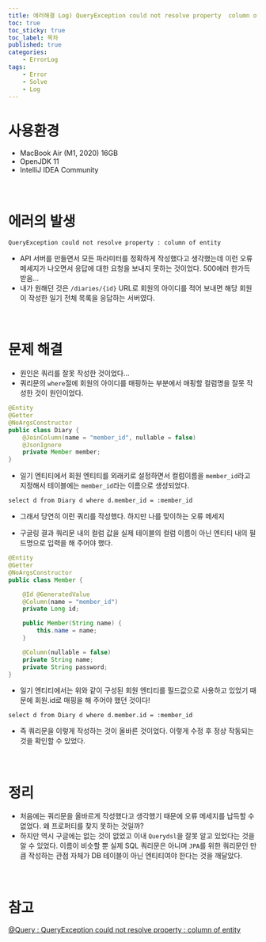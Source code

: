 ```yaml
---
title: 에러해결 Log) QueryException could not resolve property  column of entity
toc: true
toc_sticky: true
toc_label: 목차
published: true
categories:
    - ErrorLog
tags:
    - Error
    - Solve
    - Log
---
```

# 사용환경
* MacBook Air (M1, 2020) 16GB
* OpenJDK 11
* IntelliJ IDEA Community<br><br><br>

# 에러의 발생

```
QueryException could not resolve property : column of entity
```

* API 서버를 만들면서 모든 파라미터를 정확하게 작성했다고 생각했는데 이런 오류 메세지가 나오면서 응답에 대한 요청을 보내지 못하는 것이었다. 500에러 한가득 받음...
* 내가 원해던 것은 `/diaries/{id}` URL로 회원의 아이디를 적어 보내면 해당 회원이 작성한 일기 전체 목록을 응답하는 서버였다.<br><br><br>

# 문제 해결
* 원인은 쿼리를 잘못 작성한 것이었다...
* 쿼리문의 `where`절에 회원의 아이디를 매핑하는 부분에서 매핑할 컬럼명을 잘못 작성한 것이 원인이었다.

```java
@Entity
@Getter
@NoArgsConstructor
public class Diary {
    @JoinColumn(name = "member_id", nullable = false)
    @JsonIgnore
    private Member member;
}
```

* 일기 엔티티에서 회원 엔티티를 외래키로 설정하면서 컬럼이름을 `member_id`라고 지정해서 테이블에는 `member_id`라는 이름으로 생성되었다.

`select d from Diary d where d.member_id = :member_id`

* 그래서 당연히 이런 쿼리를 작성했다. 하지만 나를 맞이하는 오류 메세지

* 구글링 결과 쿼리문 내의 컬럼 값을 실제 테이블의 컬럼 이름이 아닌 엔티티 내의 필드명으로 입력을 해 주어야 했다.

```java
@Entity
@Getter
@NoArgsConstructor
public class Member {

    @Id @GeneratedValue
    @Column(name = "member_id")
    private Long id;

    public Member(String name) {
        this.name = name;
    }

    @Column(nullable = false)
    private String name;
    private String password;
}
```

* 일기 엔티티에서는 위와 같이 구성된 회원 엔티티를 필드값으로 사용하고 있었기 때문에 회원.id로 매핑을 해 주어야 했던 것이다!

`select d from Diary d where d.member.id = :member_id`

* 즉 쿼리문을 이렇게 작성하는 것이 올바른 것이었다. 이렇게 수정 후 정상 작동되는 것을 확인할 수 있었다.<br><br><br>

# 정리
* 처음에는 쿼리문을 올바르게 작성했다고 생각했기 때문에 오류 메세지를 납득할 수 없었다. 왜 프로퍼티를 찾지 못하는 것일까?
* 하지만 역시 구글에는 없는 것이 없었고 이내 `Querydsl`을 잘못 알고 있었다는 것을 알 수 있었다. 이름이 비슷할 뿐 실제 SQL 쿼리문은 아니며 `JPA`를 위한 쿼리문인 만큼 작성하는 관점 자체가 DB 테이블이 아닌 엔티티여야 한다는 것을 깨달았다.<br><br><br>

# 참고
[@Query : QueryException could not resolve property : column of entity](https://wjjeong.tistory.com/15)
